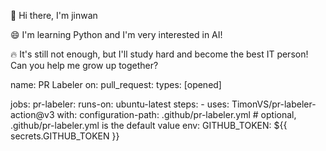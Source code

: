 👋 Hi there, I'm jinwan

😄 I'm learning Python and I'm very interested in AI!

🔥 It's still not enough, but I'll study hard and become the best IT person! Can you help me grow up together?


name: PR Labeler
on:
  pull_request:
    types: [opened]

jobs:
  pr-labeler:
    runs-on: ubuntu-latest
    steps:
      - uses: TimonVS/pr-labeler-action@v3
        with:
          configuration-path: .github/pr-labeler.yml # optional, .github/pr-labeler.yml is the default value
        env:
          GITHUB_TOKEN: ${{ secrets.GITHUB_TOKEN }} 

